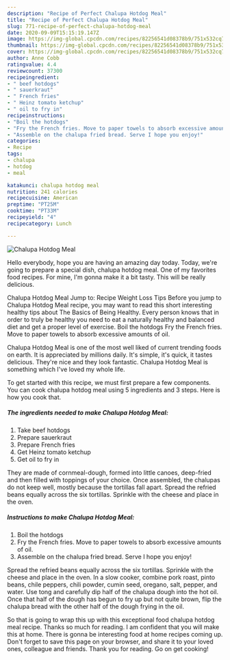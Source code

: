 ```yaml
---
description: "Recipe of Perfect Chalupa Hotdog Meal"
title: "Recipe of Perfect Chalupa Hotdog Meal"
slug: 771-recipe-of-perfect-chalupa-hotdog-meal
date: 2020-09-09T15:15:19.147Z
image: https://img-global.cpcdn.com/recipes/82256541d08378b9/751x532cq70/chalupa-hotdog-meal-recipe-main-photo.jpg
thumbnail: https://img-global.cpcdn.com/recipes/82256541d08378b9/751x532cq70/chalupa-hotdog-meal-recipe-main-photo.jpg
cover: https://img-global.cpcdn.com/recipes/82256541d08378b9/751x532cq70/chalupa-hotdog-meal-recipe-main-photo.jpg
author: Anne Cobb
ratingvalue: 4.4
reviewcount: 37300
recipeingredient:
- " beef hotdogs"
- " sauerkraut"
- " French fries"
- " Heinz tomato ketchup"
- " oil to fry in"
recipeinstructions:
- "Boil the hotdogs"
- "Fry the French fries. Move to paper towels to absorb excessive amounts of oil."
- "Assemble on the chalupa fried bread. Serve I hope you enjoy!"
categories:
- Recipe
tags:
- chalupa
- hotdog
- meal

katakunci: chalupa hotdog meal 
nutrition: 241 calories
recipecuisine: American
preptime: "PT25M"
cooktime: "PT33M"
recipeyield: "4"
recipecategory: Lunch

---
```



![Chalupa Hotdog Meal](https://img-global.cpcdn.com/recipes/82256541d08378b9/751x532cq70/chalupa-hotdog-meal-recipe-main-photo.jpg)

Hello everybody, hope you are having an amazing day today. Today, we're going to prepare a special dish, chalupa hotdog meal. One of my favorites food recipes. For mine, I'm gonna make it a bit tasty. This will be really delicious.

Chalupa Hotdog Meal Jump to: Recipe Weight Loss Tips Before you jump to Chalupa Hotdog Meal recipe, you may want to read this short interesting healthy tips about The Basics of Being Healthy. Every person knows that in order to truly be healthy you need to eat a naturally healthy and balanced diet and get a proper level of exercise. Boil the hotdogs Fry the French fries. Move to paper towels to absorb excessive amounts of oil.

Chalupa Hotdog Meal is one of the most well liked of current trending foods on earth. It is appreciated by millions daily. It's simple, it's quick, it tastes delicious. They're nice and they look fantastic. Chalupa Hotdog Meal is something which I've loved my whole life.


To get started with this recipe, we must first prepare a few components. You can cook chalupa hotdog meal using 5 ingredients and 3 steps. Here is how you cook that.

<!--inarticleads1-->

##### The ingredients needed to make Chalupa Hotdog Meal:

1. Take  beef hotdogs
1. Prepare  sauerkraut
1. Prepare  French fries
1. Get  Heinz tomato ketchup
1. Get  oil to fry in


They are made of cornmeal-dough, formed into little canoes, deep-fried and then filled with toppings of your choice. Once assembled, the chalupas do not keep well, mostly because the tortillas fall apart. Spread the refried beans equally across the six tortillas. Sprinkle with the cheese and place in the oven. 

<!--inarticleads2-->

##### Instructions to make Chalupa Hotdog Meal:

1. Boil the hotdogs
1. Fry the French fries. Move to paper towels to absorb excessive amounts of oil.
1. Assemble on the chalupa fried bread. Serve I hope you enjoy!


Spread the refried beans equally across the six tortillas. Sprinkle with the cheese and place in the oven. In a slow cooker, combine pork roast, pinto beans, chile peppers, chili powder, cumin seed, oregano, salt, pepper, and water. Use tong and carefully dip half of the chalupa dough into the hot oil. Once that half of the dough has begun to fry up but not quite brown, flip the chalupa bread with the other half of the dough frying in the oil. 

So that is going to wrap this up with this exceptional food chalupa hotdog meal recipe. Thanks so much for reading. I am confident that you will make this at home. There is gonna be interesting food at home recipes coming up. Don't forget to save this page on your browser, and share it to your loved ones, colleague and friends. Thank you for reading. Go on get cooking!
